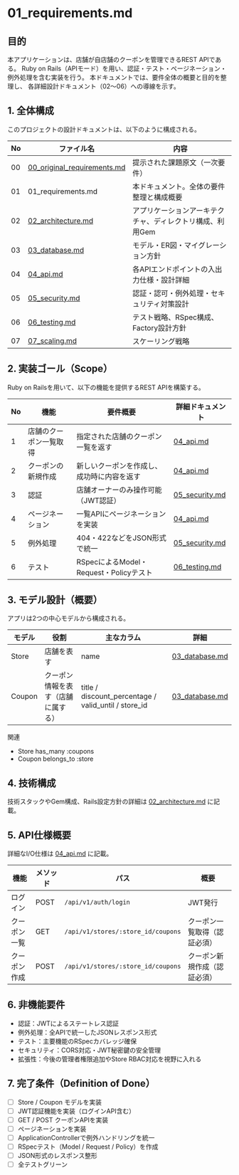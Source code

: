 # 01_requirements.md

## 目的

本アプリケーションは、店舗が自店舗のクーポンを管理できるREST APIである。
Ruby on Rails（APIモード）を用い、認証・テスト・ページネーション・例外処理を含む実装を行う。
本ドキュメントでは、要件全体の概要と目的を整理し、
各詳細設計ドキュメント（02〜06）への導線を示す。

## 1. 全体構成

このプロジェクトの設計ドキュメントは、以下のように構成される。

| No | ファイル名                                                        | 内容                             |
| -- | ------------------------------------------------------------ | ------------------------------ |
| 00 | [00_original_requirements.md](./00_original_requirements.md) | 提示された課題原文（一次要件）                |
| 01 | 01_requirements.md                                           | 本ドキュメント。全体の要件整理と構成概要           |
| 02 | [02_architecture.md](./02_architecture.md)                   | アプリケーションアーキテクチャ、ディレクトリ構成、利用Gem |
| 03 | [03_database.md](./03_database.md)                           | モデル・ER図・マイグレーション方針             |
| 04 | [04_api.md](./04_api.md)                                     | 各APIエンドポイントの入出力仕様・設計詳細         |
| 05 | [05_security.md](./05_security.md)                           | 認証・認可・例外処理・セキュリティ対策設計          |
| 06 | [06_testing.md](./06_testing.md)                             | テスト戦略、RSpec構成、Factory設計方針      |
| 07 | [07_scaling.md](./07_scaling.md)                             | スケーリング戦略                       |


## 2. 実装ゴール（Scope）

Ruby on Railsを用いて、以下の機能を提供するREST APIを構築する。

| No | 機能          | 要件概要                            | 詳細ドキュメント                           |
| -- | ----------- | ------------------------------- | ---------------------------------- |
| 1  | 店舗のクーポン一覧取得 | 指定された店舗のクーポン一覧を返す               | [04_api.md](./04_api.md)           |
| 2  | クーポンの新規作成   | 新しいクーポンを作成し、成功時に内容を返す           | [04_api.md](./04_api.md)           |
| 3  | 認証          | 店舗オーナーのみ操作可能（JWT認証）             | [05_security.md](./05_security.md) |
| 4  | ページネーション    | 一覧APIにページネーションを実装               | [04_api.md](./04_api.md)           |
| 5  | 例外処理        | 404・422などをJSON形式で統一             | [05_security.md](./05_security.md) |
| 6  | テスト         | RSpecによるModel・Request・Policyテスト | [06_testing.md](./06_testing.md)   |


## 3. モデル設計（概要）

アプリは2つの中心モデルから構成される。

| モデル    | 役割                | 主なカラム                                                | 詳細                                 |
| ------ | ----------------- | ---------------------------------------------------- | ---------------------------------- |
| Store  | 店舗を表す             | name                                                 | [03_database.md](./03_database.md) |
| Coupon | クーポン情報を表す（店舗に属する） | title / discount_percentage / valid_until / store_id | [03_database.md](./03_database.md) |

関連

* Store has_many :coupons
* Coupon belongs_to :store

## 4. 技術構成

技術スタックやGem構成、Rails設定方針の詳細は
[02_architecture.md](./02_architecture.md) に記載。

## 5. API仕様概要

詳細なI/O仕様は [04_api.md](./04_api.md) に記載。

| 機能     | メソッド | パス                                 | 概要             |
| ------ | ---- | ---------------------------------- | -------------- |
| ログイン   | POST | `/api/v1/auth/login`               | JWT発行          |
| クーポン一覧 | GET  | `/api/v1/stores/:store_id/coupons` | クーポン一覧取得（認証必須） |
| クーポン作成 | POST | `/api/v1/stores/:store_id/coupons` | クーポン新規作成（認証必須） |

## 6. 非機能要件

* 認証：JWTによるステートレス認証
* 例外処理：全APIで統一したJSONレスポンス形式
* テスト：主要機能のRSpecカバレッジ確保
* セキュリティ：CORS対応・JWT秘密鍵の安全管理
* 拡張性：今後の管理者権限追加やStore RBAC対応を視野に入れる

## 7. 完了条件（Definition of Done）

* [ ] Store / Coupon モデルを実装
* [ ] JWT認証機能を実装（ログインAPI含む）
* [ ] GET / POST クーポンAPIを実装
* [ ] ページネーションを実装
* [ ] ApplicationControllerで例外ハンドリングを統一
* [ ] RSpecテスト（Model / Request / Policy）を作成
* [ ] JSON形式のレスポンス整形
* [ ] 全テストグリーン
